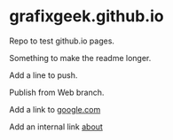 # grafixgeek.github.io
Repo to test github.io pages.

Something to make the readme longer.

Add a line to push.

Publish from Web branch.

Add a link to  [google.com](https://www.google.com)

Add an internal link [about](/about.md)
